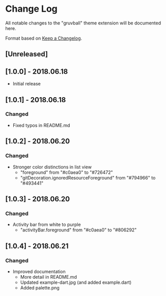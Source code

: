 # Change Log
All notable changes to the "gruvball" theme extension will be documented here.

Format based on [Keep a Changelog](http://keepachangelog.com/).

## [Unreleased]

## [1.0.0] - 2018.06.18
- Initial release

## [1.0.1] - 2018.06.18
### Changed
- Fixed typos in README.md

## [1.0.2] - 2018.06.20
### Changed
- Stronger color distinctions in list view
	- "foreground" from "#c0aea0" to "#726472"
	- "gitDecoration.ignoredResourceForeground" from "#794966" to "#493441"

## [1.0.3] - 2018.06.20
### Changed
- Activity bar from white to purple
	- "activityBar.foreground" from "#c0aea0" to "#806292"

## [1.0.4] - 2018.06.21
### Changed
- Improved documentation
	- More detail in README.md
	- Updated example-dart.jpg (and added example.dart)
	- Added palette.png
